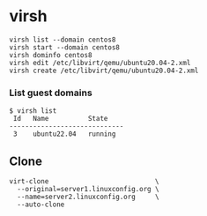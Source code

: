 # virsh

```shell
virsh list --domain centos8
virsh start --domain centos8
virsh dominfo centos8
virsh edit /etc/libvirt/qemu/ubuntu20.04-2.xml
virsh create /etc/libvirt/qemu/ubuntu20.04-2.xml
```

### List guest domains

    $ virsh list
     Id   Name          State
    -----------------------------
     3    ubuntu22.04   running

## Clone

```shell
virt-clone                           \
  --original=server1.linuxconfig.org \
  --name=server2.linuxconfig.org     \
  --auto-clone
```
